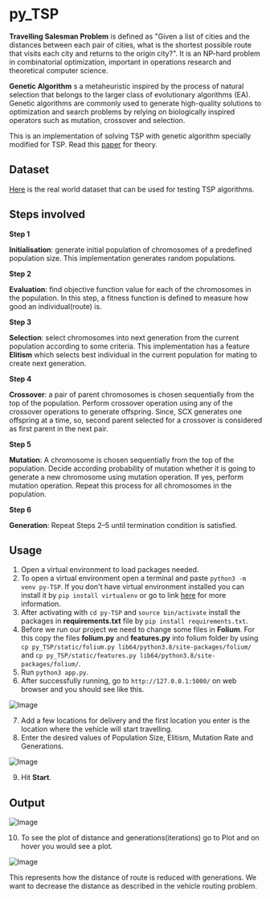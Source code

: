 # py_TSP
**Travelling Salesman Problem** is defined as "Given a list of cities and the distances between each pair of cities, what is the shortest possible route that visits each city and returns to the origin city?". It is an NP-hard problem in combinatorial optimization, important in operations research and theoretical computer science.

**Genetic Algorithm** s a metaheuristic inspired by the process of natural selection that belongs to the larger class of evolutionary algorithms (EA). Genetic algorithms are commonly used to generate high-quality solutions to optimization and search problems by relying on biologically inspired operators such as mutation, crossover and selection.

This is an implementation of solving TSP with genetic algorithm specially modified for TSP. Read this [paper](https://www.researchgate.net/publication/264819943_Improved_genetic_algorithms_for_the_travelling_salesman_problem) for theory.

## Dataset
[Here](http://www.math.uwaterloo.ca/tsp/data/index.html) is the real world dataset that can be used for testing TSP algorithms.

## Steps involved
**Step 1**

**Initialisation**: generate initial population of chromosomes of a predefined
population size. This implementation generates random populations.

**Step 2**

**Evaluation**: find objective function value for each of the chromosomes in the
population. In this step, a fitness function is defined to measure how good an individual(route) is.


**Step 3**


**Selection**: select chromosomes into next generation from the current population
according to some criteria. This implementation has a feature **Elitism** which selects best individual in the current population for mating to create next generation.


**Step 4**


**Crossover**: a pair of parent chromosomes is chosen sequentially from the top of
the population. Perform crossover operation using any of the crossover
operations to generate offspring. Since, SCX generates one offspring at a time,
so, second parent selected for a crossover is considered as first parent in the next
pair.


**Step 5**


**Mutation**: A chromosome is chosen sequentially from the top of the population.
Decide according probability of mutation whether it is going to generate a new
chromosome using mutation operation. If yes, perform mutation operation.
Repeat this process for all chromosomes in the population.


**Step 6**


**Generation**: Repeat Steps 2–5 until termination condition is satisfied. 


## Usage
1. Open a virtual environment to load packages needed.
2. To open a virtual environment open a terminal and paste `python3 -m venv py-TSP`. If you don't have virtual environment installed you can install it by `pip install virtualenv` or go to link [here](https://packaging.python.org/guides/installing-using-pip-and-virtual-environments/) for more information.
3. After activating with  `cd py-TSP` and `source bin/activate`  install the packages in **requirements.txt** file by `pip install requirements.txt`.
4. Before we run our project we need to change some files in **Folium**. For this copy the files **folium.py** and **features.py** into folium folder by using `cp py_TSP/static/folium.py lib64/python3.8/site-packages/folium/` and `cp py_TSP/static/features.py lib64/python3.8/site-packages/folium/`.
5. Run `python3 app.py`.
6. After successfully running, go to `http://127.0.0.1:5000/` on web browser and you should see like this.

![Image](https://github.com/aakash0121/py_TSP/blob/master/static/1.png)

7. Add a few locations for delivery and the first location you enter is the location where the vehicle will start travelling.
8. Enter the desired values of Population Size, Elitism, Mutation Rate and Generations.

![Image](https://github.com/aakash0121/py_TSP/blob/master/static/2.png)

9. Hit **Start**.

## Output

![Image](https://github.com/aakash0121/py_TSP/blob/master/static/3.png)

10. To see the plot of distance and generations(iterations) go to Plot and on hover you would see a plot.

![Image](https://github.com/aakash0121/py_TSP/blob/master/static/plot.png)

This represents how the distance of route is reduced with generations. We want to decrease the distance as described in the vehicle routing problem.


